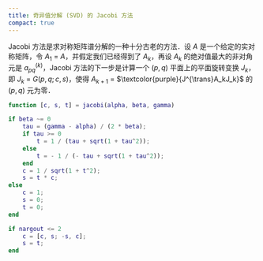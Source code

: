 ```yaml
---
title: 奇异值分解 (SVD) 的 Jacobi 方法
compact: true
---
```


Jacobi 方法是求对称矩阵谱分解的一种十分古老的方法．设 $A$ 是一个给定的实对称矩阵，令 $A_1$ $=$ $A$，并假定我们已经得到了 $A_k$，再设 $A_k$ 的绝对值最大的非对角元是 $a_{pq}^{(k)}$，Jacobi 方法的下一步是计算一个 $(p, q)$ 平面上的平面旋转变换 $J_k$，即 $J_k$ $=$ $G(p, q; c, s)$，使得 $A_{k+1}$ $=$ $\textcolor{purple}{J^{\trans}A_kJ_k}$ 的 $(p, q)$ 元为零．

```matlab
function [c, s, t] = jacobi(alpha, beta, gamma)

if beta ~= 0
    tau = (gamma - alpha) / (2 * beta);
    if tau >= 0
        t = 1 / (tau + sqrt(1 + tau^2));
    else
        t = - 1 / (- tau + sqrt(1 + tau^2));
    end
    c = 1 / sqrt(1 + t^2);
    s = t * c;
else
    c = 1;
    s = 0;
    t = 0;
end

if nargout <= 2
    c = [c, s; -s, c];
    s = t;
end
```
